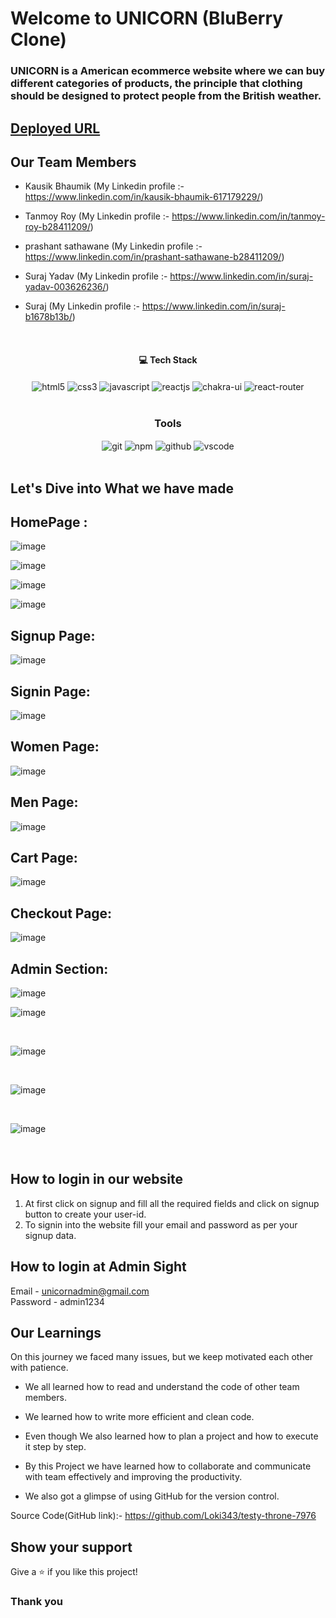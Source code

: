 # Welcome to UNICORN (BluBerry Clone)
<h3>UNICORN is a American ecommerce website where we can buy different categories of products, the principle that clothing should be designed to protect people from the British weather.</h3>

## [Deployed URL](https://testy-throne-7976.vercel.app/)

## Our Team Members

- Kausik Bhaumik (My Linkedin profile :- https://www.linkedin.com/in/kausik-bhaumik-617179229/)

- Tanmoy Roy (My Linkedin profile :- https://www.linkedin.com/in/tanmoy-roy-b28411209/)

- prashant sathawane (My Linkedin profile :- https://www.linkedin.com/in/prashant-sathawane-b28411209/)

- Suraj Yadav (My Linkedin profile :- https://www.linkedin.com/in/suraj-yadav-003626236/)

- Suraj (My Linkedin profile :- https://www.linkedin.com/in/suraj-b1678b13b/)
<br/>

<h4 align="center">💻 Tech Stack</h4>
 <div align="center">
 <img src="https://img.shields.io/badge/html5-%23E34F26.svg?style=for-the-badge&logo=html5&logoColor=white" align="center" alt="html5">
 <img src = "https://img.shields.io/badge/css3-%231572B6.svg?style=for-the-badge&logo=css3&logoColor=white" align="center" alt="css3">
 <img src="https://img.shields.io/badge/javascript-%23323330.svg?style=for-the-badge&logo=javascript&logoColor=%23F7DF1E"  align="center" alt="javascript" />
 <img src="https://img.shields.io/badge/React-20232A?style=for-the-badge&logo=react&logoColor=61DAFB"  align="center" alt="reactjs" />
   <img src = "https://img.shields.io/badge/chakra ui-%234ED1C5.svg?style=for-the-badge&logo=chakraui&logoColor=white" align="center" alt="chakra-ui"/>
  <img src="https://img.shields.io/badge/React_Router-CA4245?style=for-the-badge&logo=react-router&logoColor=white"  align="center" alt="react-router" />
</div>
<br/>



<div align="center"><h3 align="center">Tools</h3> 
   <img src="https://img.shields.io/badge/netlify-%23000000.svg?style=for-the-badge&logo=netlify&logoColor=#00C7B7" align="center" alt="git"/>
  <img src = "https://img.shields.io/badge/NPM-%23000000.svg?style=for-the-badge&logo=npm&logoColor=white" align="center" alt="npm">
  <img src="https://img.shields.io/badge/GitHub-100000?style=for-the-badge&logo=github&logoColor=white"  align="center" alt="github"/>
   <img src="https://img.shields.io/badge/Visual%20Studio-5C2D91.svg?style=for-the-badge&logo=visual-studio&logoColor=white"  align="center" alt="vscode"/>
    
      
</div>
<br/>

## Let's Dive into What we have made

## HomePage :
![image](https://user-images.githubusercontent.com/106387298/229422717-abaf51c5-89c0-48ec-b573-c592f0bf4ac9.png)
<br/>

![image](https://user-images.githubusercontent.com/106387298/229422930-fe27dfeb-c3a3-4c17-93a6-c437f273c026.png)
<br/>

![image](https://user-images.githubusercontent.com/106387298/229423013-71fe6a2b-42bf-4f2b-b89c-d1518c6fb6f4.png)
<br/>

![image](https://user-images.githubusercontent.com/106387298/229423119-2e5a14c0-e70b-4a9b-83c2-18bc9e9a6f8a.png)
<br/>
## Signup Page: 
![image](https://user-images.githubusercontent.com/106387298/229423203-1c87dc49-f254-4ba1-aa4e-6f54c42ac889.png)
<br/>

## Signin Page:

![image](https://user-images.githubusercontent.com/106387298/229423270-ac958faf-9328-40eb-84fd-6580404f58a4.png)
<br/>

## Women Page:
![image](https://user-images.githubusercontent.com/106387298/229423404-ea301d93-4aca-4559-9dfa-5409b34cee1f.png)
<br/>

## Men Page:
![image](https://user-images.githubusercontent.com/106387298/229423459-7a50eea5-11d3-4bdf-a6f0-10ea4f59f8f5.png)
<br/>

## Cart Page:
![image](https://user-images.githubusercontent.com/106387298/229423643-5feced09-9b0e-4f4f-8263-708b71ea8bd9.png)
<br/>

## Checkout Page:
![image](https://user-images.githubusercontent.com/106387298/229423717-343d6f31-3ddd-4893-8378-fcf23ac2c81f.png)
<br/>

## Admin Section:

![image](https://user-images.githubusercontent.com/106387298/229423901-53b41bde-f247-4442-9e2b-4c093a1d0402.png)
<br/>

![image](https://user-images.githubusercontent.com/106387298/229423985-1ba4fe14-2a11-48d6-8c95-52def3a834a4.png)

<br/>

![image](https://user-images.githubusercontent.com/106387298/229424021-47925d6e-8cd8-4a21-8f4a-8e8378d9e511.png)

<br/>

![image](https://user-images.githubusercontent.com/106387298/229424071-654d62aa-74be-4114-a8ea-124c2fb1298b.png)

<br/>

![image](https://user-images.githubusercontent.com/106387298/229424144-673f145d-1d50-496b-997b-3993f820216e.png)

<br/>

## How to login in our website
1. At first click on signup and fill all the required fields and click on signup button to create your user-id.
2. To signin into the website fill your email and password as per your signup data.

## How to login at Admin Sight
Email - unicornadmin@gmail.com <br/>
Password - admin1234

## Our Learnings
On this journey we faced many issues, but we keep motivated each other with patience. 

- We all learned how to read and understand the code of other team members.

- We learned how to write more efficient and clean code.

- Even though  We also learned how to plan a project and how to execute it step by step.

- By this Project we have learned how to collaborate and communicate with team effectively and improving the productivity.

- We also got a glimpse of using GitHub for the version control.

Source Code(GitHub link):- https://github.com/Loki343/testy-throne-7976

## Show your support

Give a ⭐️ if you like this project!

### Thank you
